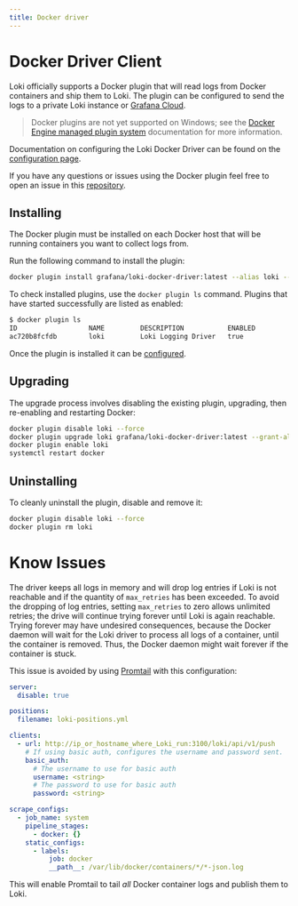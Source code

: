 ```yaml
---
title: Docker driver
---
```

# Docker Driver Client

Loki officially supports a Docker plugin that will read logs from Docker
containers and ship them to Loki. The plugin can be configured to send the logs
to a private Loki instance or [Grafana Cloud](https://grafana.com/oss/loki).

> Docker plugins are not yet supported on Windows; see the
> [Docker Engine managed plugin system](https://docs.docker.com/engine/extend) documentation for more information.

Documentation on configuring the Loki Docker Driver can be found on the
[configuration page](./configuration).

If you have any questions or issues using the Docker plugin feel free to open an issue in this [repository](https://github.com/grafana/loki/issues).

## Installing

The Docker plugin must be installed on each Docker host that will be running
containers you want to collect logs from.

Run the following command to install the plugin:

```bash
docker plugin install grafana/loki-docker-driver:latest --alias loki --grant-all-permissions
```

To check installed plugins, use the `docker plugin ls` command. Plugins that
have started successfully are listed as enabled:

```bash
$ docker plugin ls
ID                  NAME         DESCRIPTION           ENABLED
ac720b8fcfdb        loki         Loki Logging Driver   true
```

Once the plugin is installed it can be [configured](./configuration).

## Upgrading

The upgrade process involves disabling the existing plugin, upgrading, then
re-enabling and restarting Docker:

```bash
docker plugin disable loki --force
docker plugin upgrade loki grafana/loki-docker-driver:latest --grant-all-permissions
docker plugin enable loki
systemctl restart docker
```

## Uninstalling

To cleanly uninstall the plugin, disable and remove it:

```bash
docker plugin disable loki --force
docker plugin rm loki
```

# Know Issues

The driver keeps all logs in memory and will drop log entries if Loki is not reachable and if the quantity of `max_retries` has been exceeded. To avoid the dropping of log entries, setting `max_retries` to zero allows unlimited retries; the drive will continue trying forever until Loki is again reachable. Trying forever may have undesired consequences, because the Docker daemon will wait for the Loki driver to process all logs of a container, until the container is removed. Thus, the Docker daemon might wait forever if the container is stuck.

This issue is avoided by using  [Promtail](../promtail) with this configuration:

```yaml
server:
  disable: true

positions:
  filename: loki-positions.yml

clients:
  - url: http://ip_or_hostname_where_Loki_run:3100/loki/api/v1/push
    # If using basic auth, configures the username and password sent.
    basic_auth:
      # The username to use for basic auth
      username: <string>
      # The password to use for basic auth
      password: <string>

scrape_configs:
  - job_name: system 
    pipeline_stages:
      - docker: {}
    static_configs:
      - labels:
          job: docker
          __path__: /var/lib/docker/containers/*/*-json.log

```

This will enable Promtail to tail *all* Docker container logs and publish them to Loki.
